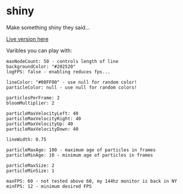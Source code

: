 # shiny
Make something shiny they said...

[Live version here](http://dustin.raimondi.rocks/shiny)

Varibles you can play with:
```
maxNodeCount: 50 - controls length of line
backgroundColor: "#202520"
logFPS: false - enabling reduces fps...

lineColor: "#00FF00" - use null for random color!
particleColor: null - use null for random colors!

particlesPerFrame: 2
bloomMultiplier: 2

particleMaxVelocityLeft: 40 
particleMaxVelocityRight: 40 
particleMaxVelocityUp: 40 
particleMaxVelocityDown: 40 

lineWidth: 0.75

particleMaxAge: 100 - maximum age of particles in frames
particleMinAge: 10 - minimum age of particles in frames

particleMaxSize: 2
particleMinSize: 1

maxFPS: 60 - not tested above 60, my 144hz monitor is back in NY
minFPS: 12 - minimum desired FPS
